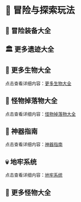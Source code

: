 # 👣 冒险与探索玩法

## 🔮 冒险装备大全

## 🏛️ 更多遗迹大全

## 🐾 更多生物大全

点击查看详细内容：[更多生物大全](moblist)

## 🎒 怪物掉落物大全

点击查看详细内容：[怪物掉落物大全](mob_drops)

## 🔮 神器指南

点击查看详细内容：[神器指南](artifacts)

## 💀 地牢系统

点击查看详细内容：[地牢系统](dungeons)

## 🧟 更多怪物大全